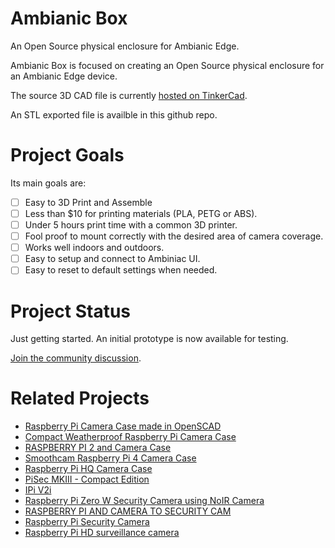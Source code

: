 # Ambianic Box

An Open Source physical enclosure for Ambianic Edge.

Ambianic Box is focused on creating an Open Source physical enclosure for an Ambianic Edge device.

The source 3D CAD file is currently [hosted on TinkerCad](https://www.tinkercad.com/things/iaHcZO7BVqD). 

An STL exported file is availble in this github repo.

# Project Goals

Its main goals are:
-  [ ] Easy to 3D Print and Assemble
-  [ ] Less than $10 for printing materials (PLA, PETG or ABS).
-  [ ] Under 5 hours print time with a common 3D printer.
-  [ ] Fool proof to mount correctly with the desired area of camera coverage.
-  [ ] Works well indoors and outdoors.
-  [ ] Easy to setup and connect to Ambiniac UI.
-  [ ] Easy to reset to default settings when needed.

# Project Status

Just getting started. An initial prototype is now available for testing.

[Join the community discussion](https://ambianicai.slack.com/archives/C011GNE2EGN).

# Related Projects

* [Raspberry Pi Camera Case made in OpenSCAD](https://youtu.be/mZ9OWpSGRZU)
* [Compact Weatherproof Raspberry Pi Camera Case](https://tinkererblog.wordpress.com/2015/07/28/how-i-designed-a-compact-weatherproof-raspberry-pi-case/)
* [RASPBERRY PI 2 and Camera Case](https://grabcad.com/library/raspberry-pi-2-camera-case-1)
* [Smoothcam Raspberry Pi 4 Camera Case](https://ameridroid.com/products/smoothcam-raspberry-pi-4-camera-case-3d-printed)
* [Raspberry Pi HQ Camera Case](https://learn.adafruit.com/raspberry-pi-hq-camera-case/3d-printing)
* [PiSec MKIII - Compact Edition](https://www.thingiverse.com/thing:2825778)
* [IPi V2i](https://www.thingiverse.com/thing:3727587)
* [Raspberry Pi Zero W Security Camera using NoIR Camera](https://www.thingiverse.com/thing:3816376)
* [RASPBERRY PI AND CAMERA TO SECURITY CAM](https://cults3d.com/en/3d-model/various/raspberry-pi-and-camera-to-security-cam-enclosure-mount-source-files-included)
* [Raspberry Pi Security Camera](https://all3dp.com/9-things-you-need-for-a-3d-printed-raspberry-pi-security-camera/)
* [Raspberry Pi HD surveillance camera](https://tritek.pw/2013/11/01/raspberry-pi-hd-surveillance-camera/)
